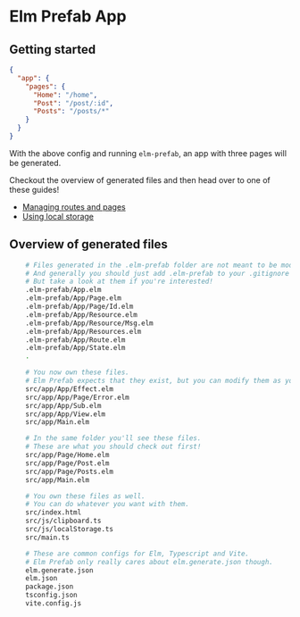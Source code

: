# Elm Prefab App

## Getting started

```json
{
  "app": {
    "pages": {
      "Home": "/home",
      "Post": "/post/:id",
      "Posts": "/posts/*"
    }
  }
}
```

With the above config and running `elm-prefab`, an app with three pages will be generated.

Checkout the overview of generated files and then head over to one of these guides!

- [Managing routes and pages](https://github.com/mdgriffith/elm-prefab/blob/main/guides/plugins/app/routes_and_pages.md)
- [Using local storage](https://github.com/mdgriffith/elm-prefab/blob/main/guides/how-to/using-localstorage.md)

## Overview of generated files

```bash
    # Files generated in the .elm-prefab folder are not meant to be modified.
    # And generally you should just add .elm-prefab to your .gitignore
    # But take a look at them if you're interested!
    .elm-prefab/App.elm
    .elm-prefab/App/Page.elm
    .elm-prefab/App/Page/Id.elm
    .elm-prefab/App/Resource.elm
    .elm-prefab/App/Resource/Msg.elm
    .elm-prefab/App/Resources.elm
    .elm-prefab/App/Route.elm
    .elm-prefab/App/State.elm
    .

    # You now own these files.
    # Elm Prefab expects that they exist, but you can modify them as you need to.
    src/app/App/Effect.elm
    src/app/App/Page/Error.elm
    src/app/App/Sub.elm
    src/app/App/View.elm
    src/app/Main.elm

    # In the same folder you'll see these files.
    # These are what you should check out first!
    src/app/Page/Home.elm
    src/app/Page/Post.elm
    src/app/Page/Posts.elm
    src/app/Main.elm

    # You own these files as well.
    # You can do whatever you want with them.
    src/index.html
    src/js/clipboard.ts
    src/js/localStorage.ts
    src/main.ts

    # These are common configs for Elm, Typescript and Vite.
    # Elm Prefab only really cares about elm.generate.json though.
    elm.generate.json
    elm.json
    package.json
    tsconfig.json
    vite.config.js

```

